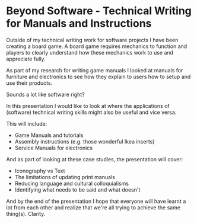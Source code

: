 # Beyond Software - Technical Writing for Manuals and Instructions

Outside of my technical writing work for software projects I have been creating a board game. A board game requires mechanics to function and players to clearly understand how these mechanics work to use and appreciate fully.

As part of my research for writing game manuals I looked at manuals for furniture and electronics to see how they explain to users how to setup and use their products.

Sounds a lot like software right?

In this presentation I would like to look at where the applications of (software) technical writing skills might also be useful and vice versa.

This will include:

- Game Manuals and tutorials
- Assembly instructions (e.g. those wonderful Ikea inserts)
- Service Manuals for electronics

And as part of looking at these case studies, the presentation will cover:

- Iconography vs Text
- The limitations of updating print manuals
- Reducing language and cultural colloquialisms
- Identifying what needs to be said and what doesn't

And by the end of the presentation I hope that everyone will have learnt a lot from each other and realize that we're all trying to achieve the same thing(s). Clarity.
